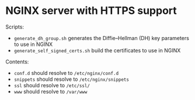 # NGINX server with HTTPS support

Scripts:
 - `generate_dh_group.sh` generates the Diffie–Hellman (DH) key parameters to use in NGINX
 - `generate_self_signed_certs.sh` build the certificates to use in NGINX

Contents:
 - `conf.d` should resolve to `/etc/nginx/conf.d`
 - `snippets` should resolve to `/etc/nginx/snippets`
 - `ssl` should resolve to `/etc/ssl/`
 - `www` should resolve to `/var/www`
